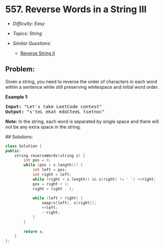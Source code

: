 # 557. Reverse Words in a String III

* *Difficulty: Easy*

* *Topics: String*

* *Similar Questions:*

  * [Reverse String II](reverse-string-ii.md)

## Problem:

<p>Given a string, you need to reverse the order of characters in each word within a sentence while still preserving whitespace and initial word order.</p>

<p><b>Example 1:</b><br />
<pre>
<b>Input:</b> "Let's take LeetCode contest"
<b>Output:</b> "s'teL ekat edoCteeL tsetnoc"
</pre>
</p>

<p><b>Note:</b>
In the string, each word is separated by single space and there will not be any extra space in the string.
</p>
## Solutions:

```c++
class Solution {
public:
    string reverseWords(string s) {
        int pos = 0;
        while (pos < s.length()) {
            int left = pos;
            int right = left;
            while (right < s.length() && s[right] != ' ') ++right;
            pos = right + 1;
            right = right - 1;
            
            while (left < right) {
                swap(s[left], s[right]);
                ++left;
                --right;
            }
        }
        
        return s;
    }
};
```
